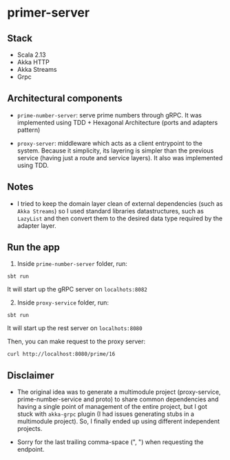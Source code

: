 # primer-server

## Stack

- Scala 2.13
- Akka HTTP
- Akka Streams
- Grpc

## Architectural components

- `prime-number-server`: serve prime numbers through gRPC. It was implemented using TDD + Hexagonal Architecture (ports and adapters pattern)

- `proxy-server`: middleware which acts as a client entrypoint to the system. Because it simplicity, its layering is simpler than the previous service (having just a route and service layers). It also was implemented using TDD.

## Notes

- I tried to keep the domain layer clean of external dependencies (such as `Akka Streams`) so I used standard libraries datastructures, such as `LazyList` and then convert them to the desired data type required by the adapter layer.

## Run the app

1. Inside `prime-number-server` folder, run:

`sbt run`

It will start up the gRPC server on `localhots:8082`

2. Inside `proxy-service` folder, run:

`sbt run`

It will start up the rest server on `localhots:8080`

Then, you can make request to the proxy server:

`curl http://localhost:8080/prime/16`

## Disclaimer

- The original idea was to generate a multimodule project (proxy-service, prime-number-service and proto) to share common dependencies and having a single point of management of the entire project, but I got stuck with `akka-grpc` plugin (I had issues generating stubs in a multimodule project). So, I finally ended up using different independent projects.

- Sorry for the last trailing comma-space (", ") when requesting the endpoint.